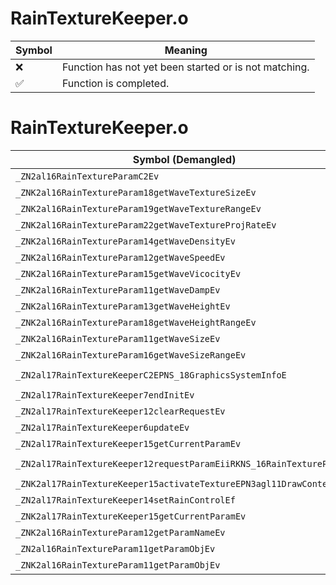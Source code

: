 # RainTextureKeeper.o
| Symbol | Meaning 
| ------------- | ------------- 
| :x: | Function has not yet been started or is not matching. 
| :white_check_mark: | Function is completed. 


# RainTextureKeeper.o
| Symbol (Demangled) | Symbol (Mangled) | Decompiled? |
| ------------- |  ------------- | ------------- |
| `_ZN2al16RainTextureParamC2Ev` | `al::RainTextureParam::RainTextureParam(void)` | :white_check_mark: |
| `_ZNK2al16RainTextureParam18getWaveTextureSizeEv` | `al::RainTextureParam::getWaveTextureSize(void)const` | :white_check_mark: |
| `_ZNK2al16RainTextureParam19getWaveTextureRangeEv` | `al::RainTextureParam::getWaveTextureRange(void)const` | :white_check_mark: |
| `_ZNK2al16RainTextureParam22getWaveTextureProjRateEv` | `al::RainTextureParam::getWaveTextureProjRate(void)const` | :white_check_mark: |
| `_ZNK2al16RainTextureParam14getWaveDensityEv` | `al::RainTextureParam::getWaveDensity(void)const` | :white_check_mark: |
| `_ZNK2al16RainTextureParam12getWaveSpeedEv` | `al::RainTextureParam::getWaveSpeed(void)const` | :white_check_mark: |
| `_ZNK2al16RainTextureParam15getWaveVicocityEv` | `al::RainTextureParam::getWaveVicocity(void)const` | :white_check_mark: |
| `_ZNK2al16RainTextureParam11getWaveDampEv` | `al::RainTextureParam::getWaveDamp(void)const` | :white_check_mark: |
| `_ZNK2al16RainTextureParam13getWaveHeightEv` | `al::RainTextureParam::getWaveHeight(void)const` | :white_check_mark: |
| `_ZNK2al16RainTextureParam18getWaveHeightRangeEv` | `al::RainTextureParam::getWaveHeightRange(void)const` | :white_check_mark: |
| `_ZNK2al16RainTextureParam11getWaveSizeEv` | `al::RainTextureParam::getWaveSize(void)const` | :white_check_mark: |
| `_ZNK2al16RainTextureParam16getWaveSizeRangeEv` | `al::RainTextureParam::getWaveSizeRange(void)const` | :white_check_mark: |
| `_ZN2al17RainTextureKeeperC2EPNS_18GraphicsSystemInfoE` | `al::RainTextureKeeper::RainTextureKeeper(al::GraphicsSystemInfo *)` | :white_check_mark: |
| `_ZN2al17RainTextureKeeper7endInitEv` | `al::RainTextureKeeper::endInit(void)` | :white_check_mark: |
| `_ZN2al17RainTextureKeeper12clearRequestEv` | `al::RainTextureKeeper::clearRequest(void)` | :white_check_mark: |
| `_ZN2al17RainTextureKeeper6updateEv` | `al::RainTextureKeeper::update(void)` | :white_check_mark: |
| `_ZN2al17RainTextureKeeper15getCurrentParamEv` | `al::RainTextureKeeper::getCurrentParam(void)` | :white_check_mark: |
| `_ZN2al17RainTextureKeeper12requestParamEiiRKNS_16RainTextureParamE` | `al::RainTextureKeeper::requestParam(int,int,al::RainTextureParam const&)` | :white_check_mark: |
| `_ZNK2al17RainTextureKeeper15activateTextureEPN3agl11DrawContextE` | `al::RainTextureKeeper::activateTexture(agl::DrawContext *)const` | :white_check_mark: |
| `_ZN2al17RainTextureKeeper14setRainControlEf` | `al::RainTextureKeeper::setRainControl(float)` | :white_check_mark: |
| `_ZNK2al17RainTextureKeeper15getCurrentParamEv` | `al::RainTextureKeeper::getCurrentParam(void)const` | :white_check_mark: |
| `_ZNK2al16RainTextureParam12getParamNameEv` | `al::RainTextureParam::getParamName(void)const` | :white_check_mark: |
| `_ZN2al16RainTextureParam11getParamObjEv` | `al::RainTextureParam::getParamObj(void)` | :white_check_mark: |
| `_ZNK2al16RainTextureParam11getParamObjEv` | `al::RainTextureParam::getParamObj(void)const` | :white_check_mark: |
